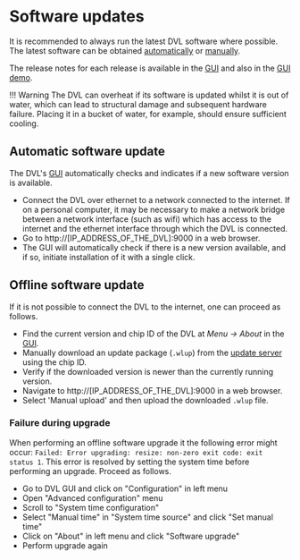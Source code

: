 # Software updates

It is recommended to always run the latest DVL software where possible. The latest software can be obtained [automatically](#automatic-software-update) or [manually](#offline-software-update).

The release notes for each release is available in the [GUI](../gui/dashboard) and also in the [GUI demo](https://dvl.demo.waterlinked.com/#/about).

!!! Warning
	The DVL can overheat if its software is updated whilst it is out of water, which can lead to structural damage and subsequent hardware failure. Placing it in a bucket of water, for example, should ensure sufficient cooling.


## Automatic software update

The DVL's [GUI](../gui/dashboard) automatically checks and indicates if a new software version is available.

* Connect the DVL over ethernet to a network connected to the internet. If on a personal computer, it may be necessary to make a network bridge between a network interface (such as wifi) which has access to the internet and the ethernet interface through which the DVL is connected.
* Go to http://[IP_ADDRESS_OF_THE_DVL]:9000 in a web browser.
* The GUI will automatically check if there is a new version available, and if so, initiate installation of it with a single click.

## Offline software update

If it is not possible to connect the DVL to the internet, one can proceed as follows.

* Find the current version and chip ID of the DVL at *Menu -> About* in the [GUI](../gui/dashboard).
* Manually download an update package (`.wlup`) from the [update server](https://update.waterlinked.com/) using the chip ID.
* Verify if the downloaded version is newer than the currently running version.
* Navigate to http://[IP_ADDRESS_OF_THE_DVL]:9000 in a web browser.
* Select 'Manual upload' and then upload the downloaded `.wlup` file.

### Failure during upgrade

When performing an offline software upgrade it the following error might occur: `Failed: Error upgrading: resize: non-zero exit code: exit status 1`. This error is resolved by setting the system time before performing an upgrade. Proceed as follows.

* Go to DVL GUI and click on "Configuration" in left menu
* Open "Advanced configuration" menu
* Scroll to "System time configuration"
* Select "Manual time" in "System time source" and click "Set manual time"
* Click on "About" in left menu and click "Software upgrade"
* Perform upgrade again
